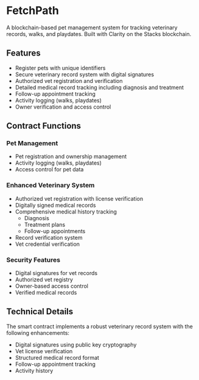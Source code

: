 # FetchPath

A blockchain-based pet management system for tracking veterinary records, walks, and playdates. Built with Clarity on the Stacks blockchain.

## Features
- Register pets with unique identifiers
- Secure veterinary record system with digital signatures
- Authorized vet registration and verification
- Detailed medical record tracking including diagnosis and treatment
- Follow-up appointment tracking
- Activity logging (walks, playdates)
- Owner verification and access control

## Contract Functions

### Pet Management
- Pet registration and ownership management
- Activity logging (walks, playdates)
- Access control for pet data

### Enhanced Veterinary System
- Authorized vet registration with license verification
- Digitally signed medical records
- Comprehensive medical history tracking
  - Diagnosis
  - Treatment plans
  - Follow-up appointments
- Record verification system
- Vet credential verification

### Security Features
- Digital signatures for vet records
- Authorized vet registry
- Owner-based access control
- Verified medical records

## Technical Details
The smart contract implements a robust veterinary record system with the following enhancements:
- Digital signatures using public key cryptography
- Vet license verification
- Structured medical record format
- Follow-up appointment tracking
- Activity history
